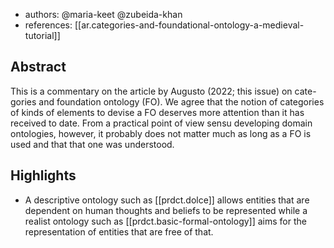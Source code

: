 
- authors: @maria-keet @zubeida-khan
- references: [[ar.categories-and-foundational-ontology-a-medieval-tutorial]]

## Abstract

This is a commentary on the article by Augusto (2022; this issue) on cate- gories and foundation ontology (FO). We agree that the notion of categories of kinds of elements to devise a FO deserves more attention than it has received to date. From a practical point of view sensu developing domain ontologies, however, it probably does not matter much as long as a FO is used and that that one was understood.


## Highlights

- A descriptive ontology such as [[prdct.dolce]] allows entities that are dependent on human thoughts and beliefs to be represented while a realist ontology such as [[prdct.basic-formal-ontology]] aims for the representation of entities that are free of that. 